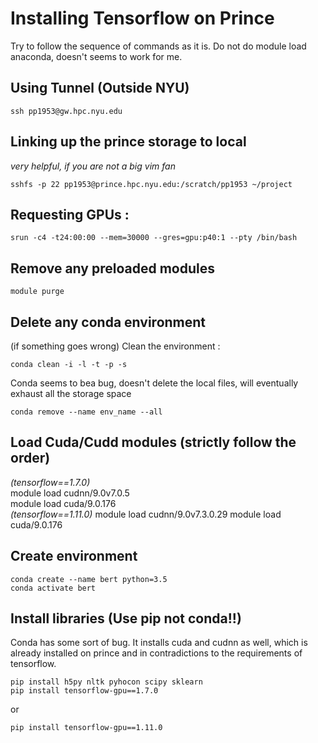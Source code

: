 # Installing Tensorflow on Prince   
Try to follow the sequence of  commands as it is.  Do  not do module load anaconda, doesn't seems to  work for me. 

## Using Tunnel   (Outside NYU)  
```
ssh pp1953@gw.hpc.nyu.edu 
```

## Linking up the prince storage to local
*very helpful, if  you  are not a big  vim fan*
```
sshfs -p 22 pp1953@prince.hpc.nyu.edu:/scratch/pp1953 ~/project
```

## Requesting GPUs :   
```
srun -c4 -t24:00:00 --mem=30000 --gres=gpu:p40:1 --pty /bin/bash
```

## Remove any preloaded modules  
```
module purge
```

## Delete any conda environment   
(if something goes wrong) 
Clean the  environment :  
```
conda clean -i -l -t -p -s   
```
Conda seems to bea bug, doesn't  delete the local files, will eventually  exhaust all the storage space
```
conda remove --name env_name --all
```

## Load  Cuda/Cudd modules  (strictly follow the order)
*(tensorflow==1.7.0)*  
module load cudnn/9.0v7.0.5  
module load cuda/9.0.176   
*(tensorflow==1.11.0)*
module load cudnn/9.0v7.3.0.29 
module load cuda/9.0.176

## Create environment  
```
conda create --name bert python=3.5  
conda activate bert
```


## Install  libraries (Use pip not conda!!)
Conda has some sort of bug. It installs cuda and cudnn as well, which is already installed on prince and in contradictions to the requirements of tensorflow.
```
pip install h5py nltk pyhocon scipy sklearn
pip install tensorflow-gpu==1.7.0  
```
or
```
pip install tensorflow-gpu==1.11.0
```


